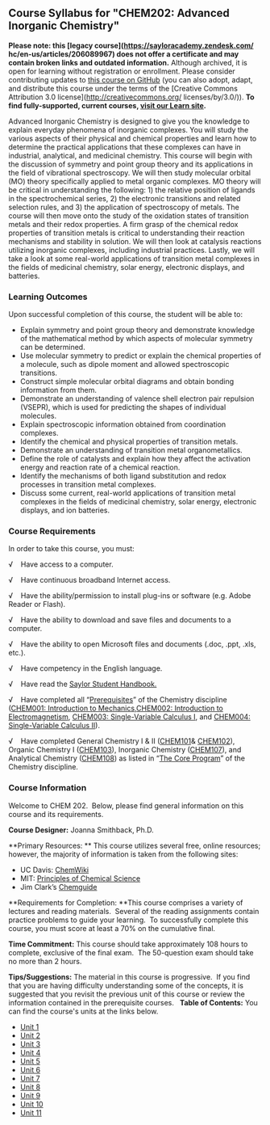 Course Syllabus for "CHEM202: Advanced Inorganic Chemistry"
-----------------------------------------------------------

**Please note: this [legacy course](https://sayloracademy.zendesk.com/
hc/en-us/articles/206089967) does not offer a certificate and may contain 
broken links and outdated information.** Although archived, it is open 
for learning without registration or enrollment. Please consider contributing 
updates to [this course on GitHub](https://github.com/saylordotorg/course_chem202) 
(you can also adopt, adapt, and distribute this course under the terms of 
the [Creative Commons Attribution 3.0 license](http://creativecommons.org/
licenses/by/3.0/)). **To find fully-supported, current courses, [visit our 
Learn site](https://learn.saylor.org).**

Advanced Inorganic Chemistry is designed to give you the knowledge to
explain everyday phenomena of inorganic complexes. You will study the
various aspects of their physical and chemical properties and learn how
to determine the practical applications that these complexes can have in
industrial, analytical, and medicinal chemistry. This course will begin
with the discussion of symmetry and point group theory and its
applications in the field of vibrational spectroscopy. We will then
study molecular orbital (MO) theory specifically applied to metal
organic complexes. MO theory will be critical in understanding the
following: 1) the relative position of ligands in the spectrochemical
series, 2) the electronic transitions and related selection rules, and
3) the application of spectroscopy of metals. The course will then move
onto the study of the oxidation states of transition metals and their
redox properties. A firm grasp of the chemical redox properties of
transition metals is critical to understanding their reaction mechanisms
and stability in solution. We will then look at catalysis reactions
utilizing inorganic complexes, including industrial practices. Lastly,
we will take a look at some real-world applications of transition metal
complexes in the fields of medicinal chemistry, solar energy, electronic
displays, and batteries.

### Learning Outcomes

Upon successful completion of this course, the student will be able
to:  
  

-   Explain symmetry and point group theory and demonstrate knowledge of
    the mathematical method by which aspects of molecular symmetry can
    be determined.
-   Use molecular symmetry to predict or explain the chemical properties
    of a molecule, such as dipole moment and allowed spectroscopic
    transitions.
-   Construct simple molecular orbital diagrams and obtain bonding
    information from them.
-   Demonstrate an understanding of valence shell electron pair
    repulsion (VSEPR), which is used for predicting the shapes of
    individual molecules.
-   Explain spectroscopic information obtained from coordination
    complexes.
-   Identify the chemical and physical properties of transition metals.
-   Demonstrate an understanding of transition metal organometallics.
-   Define the role of catalysts and explain how they affect the
    activation energy and reaction rate of a chemical reaction.
-   Identify the mechanisms of both ligand substitution and redox
    processes in transition metal complexes.
-   Discuss some current, real-world applications of transition metal
    complexes in the fields of medicinal chemistry, solar energy,
    electronic displays, and ion batteries. 

### Course Requirements

In order to take this course, you must:  
  
 √    Have access to a computer.  
  
 √    Have continuous broadband Internet access.  
  
 √    Have the ability/permission to install plug-ins or software (e.g.
Adobe Reader or Flash).  
  
 √    Have the ability to download and save files and documents to a
computer.  
  
 √    Have the ability to open Microsoft files and documents (.doc,
.ppt, .xls, etc.).  
  
 √    Have competency in the English language.  
  
 √    Have read the [Saylor Student
Handbook.](http://www.saylor.org/site/wp-content/uploads/2012/05/Saylor-StudentHandbook.pdf)

√    Have completed all
“[Prerequisites](http://www.saylor.org/majors/chemistry)” of the
Chemistry discipline ([CHEM001: Introduction to
Mechanics,](http://www.saylor.org/courses/chem001/)[CHEM002:
Introduction to
Electromagnetism](http://www.saylor.org/courses/chem002/), [CHEM003:
Single-Variable Calculus I](http://www.saylor.org/courses/chem003/), and
[CHEM004: Single-Variable Calculus
II](http://www.saylor.org/courses/chem004/)).  
  
 √    Have completed General Chemistry I & II
([CHEM101](http://www.saylor.org/courses/chem101/)&
[CHEM102](http://www.saylor.org/courses/chem102/)), Organic Chemistry I
([CHEM103](http://www.saylor.org/courses/chem103/)), Inorganic Chemistry
([CHEM107](http://www.saylor.org/courses/chem107/)), and Analytical
Chemistry ([CHEM108](http://www.saylor.org/courses/chem108/)) as listed
in “[The Core Program](http://www.saylor.org/majors/chemistry)” of the
Chemistry discipline.

### Course Information

Welcome to CHEM 202.  Below, please find general information on this
course and its requirements.

**Course Designer:** Joanna Smithback, Ph.D.

**Primary Resources: ** This course utilizes several free, online
resources; however, the majority of information is taken from the
following sites:

-   UC Davis: [ChemWiki](http://chemwiki.ucdavis.edu/)      
-   MIT: [Principles of Chemical
    Science](http://ocw.mit.edu/courses/chemistry/5-111-principles-of-chemical-science-fall-2008/index.htm)
-   Jim Clark’s [Chemguide](http://www.chemguide.co.uk/index.html#top)

**Requirements for Completion: **This course comprises a variety of
lectures and reading materials.  Several of the reading assignments
contain practice problems to guide your learning.  To successfully
complete this course, you must score at least a 70% on the cumulative
final.

**Time Commitment:** This course should take approximately 108 hours to
complete, exclusive of the final exam.  The 50-question exam should take
no more than 2 hours.

**Tips/Suggestions:** The material in this course is progressive.  If
you find that you are having difficulty understanding some of the
concepts, it is suggested that you revisit the previous unit of this
course or review the information contained in the prerequisite courses.
 
**Table of Contents:** You can find the course's units at the links below.

- [Unit 1](https://legacy.saylor.org/chem202/Unit01/)
- [Unit 2](https://legacy.saylor.org/chem202/Unit02/)
- [Unit 3](https://legacy.saylor.org/chem202/Unit03/)
- [Unit 4](https://legacy.saylor.org/chem202/Unit04/)
- [Unit 5](https://legacy.saylor.org/chem202/Unit05/)
- [Unit 6](https://legacy.saylor.org/chem202/Unit06/)
- [Unit 7](https://legacy.saylor.org/chem202/Unit07/)
- [Unit 8](https://legacy.saylor.org/chem202/Unit08/)
- [Unit 9](https://legacy.saylor.org/chem202/Unit09/)
- [Unit 10](https://legacy.saylor.org/chem202/Unit10/)
- [Unit 11](https://legacy.saylor.org/chem202/Unit11/)
